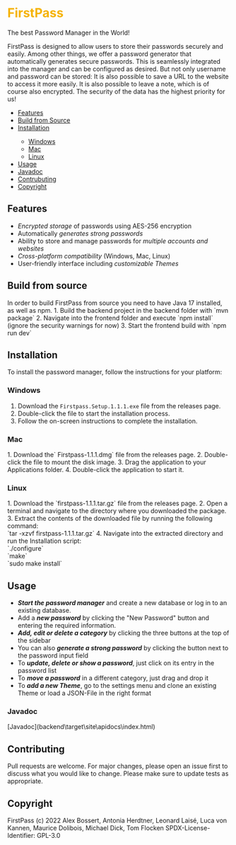 
<h1 style="color: #f5b302;">FirstPass</h1>
The best Password Manager in the World!

FirstPass is designed to allow users to store their passwords securely and easily. Among other things, we offer a password generator that automatically generates secure passwords. This is seamlessly integrated into the manager and can be configured as desired. But not only username and password can be stored: It is also possible to save a URL to the website to access it more easily. It is also possible to leave a note, which is of course also encrypted. The security of the data has the highest priority for us!
<ul>
  <li><a href="#features">Features</a></li>
<li><a href="#build">Build from Source</a></li>
  <li><a href="#installation">Installation</a></li>
<ul>
      <li><a href="#windows">Windows</a></li>
      <li><a href="#mac">Mac</a></li>
      <li><a href="#linux">Linux</a></li>
    </ul>  
<li><a href="#usage">Usage</a></li>
<li><a href="#javadoc">Javadoc</a></li>
  <li><a href="#contrubuting">Contrubuting</a></li>
  <li><a href="#copyright">Copyright</a></li>

</ul>

<h2 id="features">Features</h2>

 - _Encrypted storage_ of passwords using AES-256 encryption
 - Automatically _generates strong passwords_
 - Ability to store and manage passwords for _multiple accounts and websites_
 - _Cross-platform compatibility_ (Windows, Mac, Linux)
 - User-friendly interface including _customizable Themes_

<h2 id="build">Build from source</h2>
In order to build FirstPass from source you need to have Java 17 installed, as well as npm.
1.	Build the backend project in the backend folder with `mvn package`
2.	Navigate into the frontend folder and execute `npm install` (ignore the security warnings for now)
3.	Start the frontend build with `npm run dev`

<h2  id="installation">Installation</h2>
To install the password manager, follow the instructions for your platform:

<h3 id="windows">Windows</h2>

1. Download the `Firstpass.Setup.1.1.1.exe`
   file from the releases page.
2. Double-click the file to start the installation process.
3. Follow the on-screen instructions to complete the installation.

<h3 id="mac">Mac</h2>
1. Download the` Firstpass-1.1.1.dmg`
   file from the releases page.
2. Double-click the file to mount the disk image.
3. Drag the application to your Applications folder.
4. Double-click the application to start it.

<h3 id="linux">Linux</h2>
1. Download the `firstpass-1.1.1.tar.gz`
   file from the releases page.
2. Open a terminal and navigate to the directory where you downloaded the package.
3. Extract the contents of the downloaded file by running the following command:<br>
   `tar -xzvf firstpass-1.1.1.tar.gz`
4. Navigate into the extracted directory and run the Installation script:<br>
`./configure` <br>
`make`<br>
`sudo make install`


<h2 id="usage">Usage</h2>

- _**Start the password manager**_ and create a new database or log in to an existing database.
- Add a _**new password**_ by clicking the "New Password" button and entering the required information.
- _**Add, edit or delete a category**_ by clicking the three buttons at the top of the sidebar
- You can also **_generate a strong password_** by clicking the button next to the password input field
- To **_update, delete or show a password_**, just click on its entry in the password list
- To **_move a password_** in a different category, just drag and drop it
- To **_add a new Theme_**, go to the settings menu and clone an existing Theme or load a JSON-File in the right format

<h3 id="javadoc">Javadoc</h3>
[Javadoc](backend\target\site\apidocs\index.html)

<h2 id="contrubuting">Contributing </h2>
Pull requests are welcome. For major changes, please open an issue first
to discuss what you would like to change.
Please make sure to update tests as appropriate.

<h2 id="copyright">Copyright</h2>
FirstPass (c) 2022 Alex Bossert, Antonia Herdtner, Leonard Laisé, Luca von Kannen, Maurice Dolibois, Michael Dick, Tom Flocken
SPDX-License-Identifier: GPL-3.0

